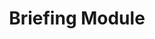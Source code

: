 ---
layout: default
title: Briefing Module
nav_order: 5
parent: Core Modules
# grand_parent: Modules
---